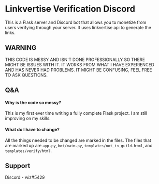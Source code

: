 
# Linkvertise Verification Discord

This is a Flask server and Discord bot that allows you to monetize from users verifying through your server. It uses linkvertise api to generate the links.




## WARNING
THIS CODE IS MESSY AND ISN'T DONE PROFESSIONALLY SO THERE MIGHT BE ISSUES WITH IT. IT WORKS FROM WHAT I HAVE EXPERIENCED AND HAS NEVER HAD PROBLEMS. IT MIGHT BE CONFUSING, FEEL FREE TO ASK QUESTIONS.



## Q&A

#### Why is the code so messy?

This is my first ever time writing a fully complete Flask project. I am still improving on my skills.

#### What do I have to change?

All the things needed to be changed are marked in the files. The files that are marked up are `app.py`, `bot/main.py`, `templates/not_in_guild.html`, and `templates/verify/html`. 




## Support

Discord - wiz#5429

